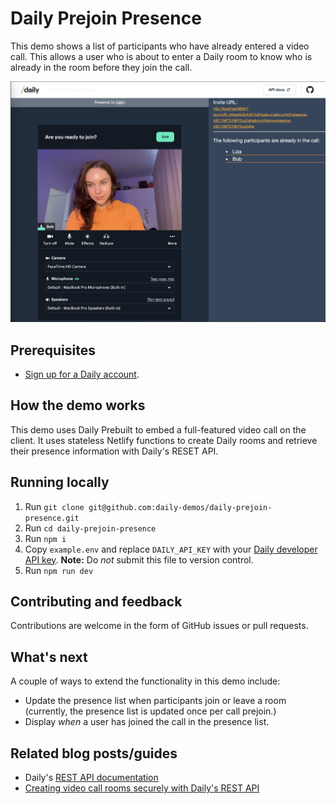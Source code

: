 # Daily Prejoin Presence

This demo shows a list of participants who have already entered a video call. This allows a user who is about to enter a Daily room to know who is already in the room before they join the call.

![Demo screenshot description](./screenshot.png)

## Prerequisites

- [Sign up for a Daily account](https://dashboard.daily.co/signup).

## How the demo works

This demo uses Daily Prebuilt to embed a full-featured video call on the client. It uses stateless Netlify functions to create Daily rooms and retrieve their presence information with Daily's RESET API.

## Running locally

1. Run `git clone git@github.com:daily-demos/daily-prejoin-presence.git`
1. Run `cd daily-prejoin-presence`
1. Run `npm i`
1. Copy `example.env` and replace `DAILY_API_KEY` with your [Daily developer API key](https://dashboard.daily.co/developers?endTime=1690539529334&domain=lizashul). **Note:** Do _not_ submit this file to version control.
1. Run `npm run dev`

## Contributing and feedback

Contributions are welcome in the form of GitHub issues or pull requests.

## What's next

A couple of ways to extend the functionality in this demo include:

* Update the presence list when participants join or leave a room (currently, the presence list is updated once per call prejoin.)
* Display _when_ a user has joined the call in the presence list.

## Related blog posts/guides

* Daily's [REST API documentation](https://docs.daily.co/reference/rest-api)
* [Creating video call rooms securely with Daily's REST API](https://www.daily.co/blog/creating-video-call-rooms-securely-with-dailys-rest-api/)